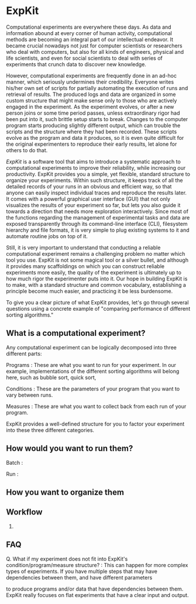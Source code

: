 # <i class="icon-beaker"></i> ExpKit
<style>@import url(http://netdna.bootstrapcdn.com/font-awesome/3.0.2/css/font-awesome.css);</style>

Computational experiments are everywhere these days.  As data and information
abound at every corner of human activity, computational methods are becoming
an integral part of our intellectual endeavor.  It became crucial nowadays not
just for computer scientists or researchers who deal with computers, but also
for all kinds of engineers, physical and life scientists, and even for social
scientists to deal with series of experiments that crunch data to discover new
knowledge.

However, computational experiments are frequently done in an ad-hoc manner,
which seriously undermines their credibility.  Everyone writes his/her own set
of scripts for partially automating the execution of runs and retrieval of
results.  The produced logs and data are organized in some custom structure
that might make sense only to those who are actively engaged in the experiment.
As the experiment evolves, or after a new person joins or some time period
passes, unless extraordinary rigor had been put into it, such brittle setup
starts to break.  Changes to the computer program starts producing slightly
different output, which can trouble the scripts and the structure where they
had been recorded.  These scripts evolve as the program and data it produces,
so it is even quite difficult for the original experimenters to reproduce their
early results, let alone for others to do that.  <!-- Without a systematic
approach, Initial assumptions predetermine many parts of the experiment setup,
and flexibility is not the  so it is not trivial to incrementally change the
set of input parameters or output measures based on preliminary results.  -->

*ExpKit* is a software tool that aims to introduce a systematic approach to
computational experiments to improve their reliability, while increasing
our productivity.  ExpKit provides you a simple, yet flexible, standard
structure to organize your experiments.  Within such structure, it keeps track
of all the detailed records of your runs in an obvious and efficient way, so
that anyone can easily inspect individual traces and reproduce the results
later.  It comes with a powerful graphical user interface (GUI) that not only
visualizes the results of your experiment so far, but lets you also guide it
towards a direction that needs more exploration interactively.  Since most of
the functions regarding the management of experimental tasks and data are
exposed transparently through its command-line interface (CLI), filesystem
hierarchy and file formats, it is very simple to plug existing systems to it
and automate routine jobs on top of it.

Still, it is very important to understand that conducting a reliable
computational experiment remains a challenging problem no matter which tool you
use.  ExpKit is not some magical tool or a silver bullet, and although it
provides many scaffoldings on which you can construct reliable experiments more
easily, the quality of the experiment is ultimately up to how much rigor the
experimenter puts into it.  Our hope in building ExpKit is to make, with a
standard structure and common vocabulary, establishing a principle become much
easier, and practicing it be less burdensome.


To give you a clear picture of what ExpKit provides, let's go through several
questions using a concrete example of "comparing performance of different
sorting algorithms."

## What is a computational experiment?

Any computational experiment can be logically decomposed into three different
parts:

Programs
: These are what you want to run for your experiment.  In our example,
implementations of the different sorting algorithms will belong here, such as
bubble sort, quick sort,

Conditions
: These are the parameters of your program that you want to vary between runs.

Measures
: These are what you want to collect back from each run of your program.

ExpKit provides a well-defined structure for you to factor your experiment into
these three different categories.


## How would you want to run them?

Batch
: 

Run
: 


## How you want to organize them



## Workflow

1. 



## FAQ

Q. What if my experiment does not fit into ExpKit's condition/program/measure structure?
: This can happen for more complex types of experiments.
If you have multiple steps that may have dependencies between them, and
have different parameters

to produce  programs and/or data that have
dependencies between them.
ExpKit really focuses on flat experiments that have a clear input and output.

